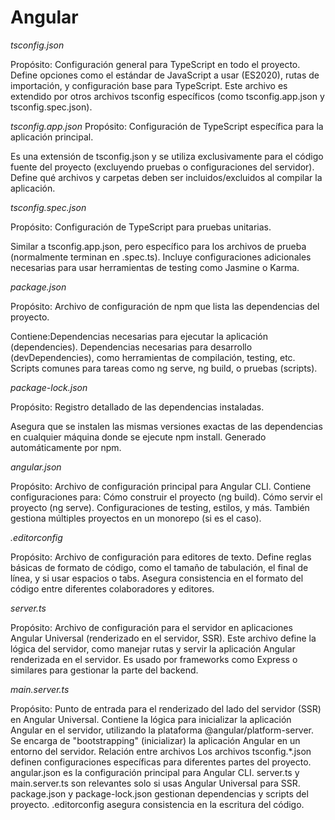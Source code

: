 # Angular

*tsconfig.json*

Propósito: Configuración general para TypeScript en todo el proyecto.
Define opciones como el estándar de JavaScript a usar (ES2020), rutas de importación, y configuración base para TypeScript.
Este archivo es extendido por otros archivos tsconfig específicos (como tsconfig.app.json y tsconfig.spec.json).

*tsconfig.app.json*
Propósito: Configuración de TypeScript específica para la aplicación principal.

Es una extensión de tsconfig.json y se utiliza exclusivamente para el código fuente del proyecto (excluyendo pruebas o configuraciones del servidor).
Define qué archivos y carpetas deben ser incluidos/excluidos al compilar la aplicación.

*tsconfig.spec.json*

Propósito: Configuración de TypeScript para pruebas unitarias.

Similar a tsconfig.app.json, pero específico para los archivos de prueba (normalmente terminan en .spec.ts).
Incluye configuraciones adicionales necesarias para usar herramientas de testing como Jasmine o Karma.

*package.json*

Propósito: Archivo de configuración de npm que lista las dependencias del proyecto.

Contiene:Dependencias necesarias para ejecutar la aplicación (dependencies).
Dependencias necesarias para desarrollo (devDependencies), como herramientas de compilación, testing, etc.
Scripts comunes para tareas como ng serve, ng build, o pruebas (scripts).

*package-lock.json*

Propósito: Registro detallado de las dependencias instaladas.

Asegura que se instalen las mismas versiones exactas de las dependencias en cualquier máquina donde se ejecute npm install.
Generado automáticamente por npm.

*angular.json*

Propósito: Archivo de configuración principal para Angular CLI.
Contiene configuraciones para:
Cómo construir el proyecto (ng build).
Cómo servir el proyecto (ng serve).
Configuraciones de testing, estilos, y más.
También gestiona múltiples proyectos en un monorepo (si es el caso).

*.editorconfig*

Propósito: Archivo de configuración para editores de texto.
Define reglas básicas de formato de código, como el tamaño de tabulación, el final de línea, y si usar espacios o tabs.
Asegura consistencia en el formato del código entre diferentes colaboradores y editores.

*server.ts*

Propósito: Archivo de configuración para el servidor en aplicaciones Angular Universal (renderizado en el servidor, SSR).
Este archivo define la lógica del servidor, como manejar rutas y servir la aplicación Angular renderizada en el servidor.
Es usado por frameworks como Express o similares para gestionar la parte del backend.

*main.server.ts*

Propósito: Punto de entrada para el renderizado del lado del servidor (SSR) en Angular Universal.
Contiene la lógica para inicializar la aplicación Angular en el servidor, utilizando la plataforma @angular/platform-server.
Se encarga de "bootstrapping" (inicializar) la aplicación Angular en un entorno del servidor.
Relación entre archivos
Los archivos tsconfig.*.json definen configuraciones específicas para diferentes partes del proyecto.
angular.json es la configuración principal para Angular CLI.
server.ts y main.server.ts son relevantes solo si usas Angular Universal para SSR.
package.json y package-lock.json gestionan dependencias y scripts del proyecto.
.editorconfig asegura consistencia en la escritura del código.
